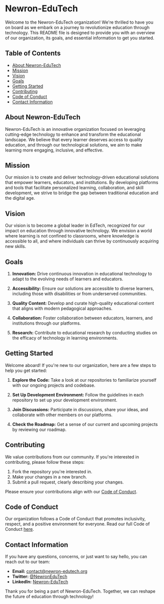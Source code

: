 # Newron-EduTech

Welcome to the Newron-EduTech organization! We're thrilled to have you on board as we embark on a journey to revolutionize education through technology. This README file is designed to provide you with an overview of our organization, its goals, and essential information to get you started.

## Table of Contents

- [About Newron-EduTech](#about-newron-edutech)
- [Mission](#mission)
- [Vision](#vision)
- [Goals](#goals)
- [Getting Started](#getting-started)
- [Contributing](#contributing)
- [Code of Conduct](#code-of-conduct)
- [Contact Information](#contact-information)

## About Newron-EduTech

Newron-EduTech is an innovative organization focused on leveraging cutting-edge technology to enhance and transform the educational landscape. We believe that every learner deserves access to quality education, and through our technological solutions, we aim to make learning more engaging, inclusive, and effective.

## Mission

Our mission is to create and deliver technology-driven educational solutions that empower learners, educators, and institutions. By developing platforms and tools that facilitate personalized learning, collaboration, and skill development, we strive to bridge the gap between traditional education and the digital age.

## Vision

Our vision is to become a global leader in EdTech, recognized for our impact on education through innovative technology. We envision a world where learning is not confined to classrooms, where knowledge is accessible to all, and where individuals can thrive by continuously acquiring new skills.

## Goals

1. **Innovation:** Drive continuous innovation in educational technology to adapt to the evolving needs of learners and educators.

2. **Accessibility:** Ensure our solutions are accessible to diverse learners, including those with disabilities or from underserved communities.

3. **Quality Content:** Develop and curate high-quality educational content that aligns with modern pedagogical approaches.

4. **Collaboration:** Foster collaboration between educators, learners, and institutions through our platforms.

5. **Research:** Contribute to educational research by conducting studies on the efficacy of technology in learning environments.

## Getting Started

Welcome aboard! If you're new to our organization, here are a few steps to help you get started:

1. **Explore the Code:** Take a look at our repositories to familiarize yourself with our ongoing projects and codebase.

2. **Set Up Development Environment:** Follow the guidelines in each repository to set up your development environment.

3. **Join Discussions:** Participate in discussions, share your ideas, and collaborate with other members on our platforms.

4. **Check the Roadmap:** Get a sense of our current and upcoming projects by reviewing our roadmap.

## Contributing

We value contributions from our community. If you're interested in contributing, please follow these steps:

1. Fork the repository you're interested in.
2. Make your changes in a new branch.
3. Submit a pull request, clearly describing your changes.

Please ensure your contributions align with our [Code of Conduct](#code-of-conduct).

## Code of Conduct

Our organization follows a Code of Conduct that promotes inclusivity, respect, and a positive environment for everyone. Read our full Code of Conduct [here](CODE_OF_CONDUCT.md).

## Contact Information

If you have any questions, concerns, or just want to say hello, you can reach out to our team:

- **Email:** contact@newron-edutech.org
- **Twitter:** [@NewronEduTech](https://twitter.com/NewronEduTech)
- **LinkedIn:** [Newron-EduTech](https://www.linkedin.com/company/newron-edutech)

Thank you for being a part of Newron-EduTech. Together, we can reshape the future of education through technology!
